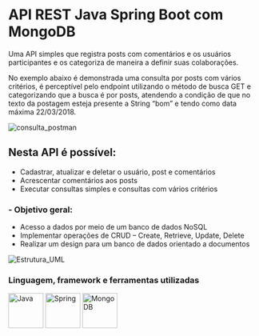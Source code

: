 # API REST Java Spring Boot com MongoDB 

<p>Uma API simples que registra posts com comentários e os usuários participantes e os categoriza de maneira a definir suas colaborações.</p>
<p>No exemplo abaixo é demonstrada uma consulta por posts com vários critérios, é perceptível pelo endpoint utilizando o método de busca GET e categorizando que a busca é por posts, atendendo a condição de que no texto da postagem esteja presente a String “bom” e tendo como data máxima 22/03/2018.</p>

![consulta_postman](https://github.com/LucasRafaell/workshop-spring-boot-mongodb/assets/99283985/7ab35999-15f3-49b3-a408-c49d92888869)
  
## Nesta API é possível:

<ul>
  <li>Cadastrar, atualizar e deletar o usuário, post e comentários</li>
  <li>Acrescentar comentários aos posts</li>
  <li>Executar consultas simples e consultas com vários critérios</li>
</ul>

### - Objetivo geral: 

<ul>
  <li>Acesso a dados por meio de um banco de dados NoSQL</li>
  <li>Implementar operações de CRUD – Create, Retrieve, Update, Delete</li>
  <li>Realizar um design para um banco de dados orientado a documentos</li>
</ul>
  
  ![Estrutura_UML](https://github.com/LucasRafaell/workshop-spring-boot-mongodb/assets/99283985/bcb3f38b-1815-4b2e-bfce-bc54126e05a7)
  
### Linguagem, framework e ferramentas utilizadas
<div style="display: inline_block">
  <img align="center" alt="Java" height="70" width="70"
  src="https://cdn.jsdelivr.net/gh/devicons/devicon/icons/java/java-original-wordmark.svg" />
  <img align="center" alt="Spring" height="70" width="70"
  src="https://cdn.jsdelivr.net/gh/devicons/devicon/icons/spring/spring-original-wordmark.svg" />  
  <img align="center" alt="MongoDB" height="70" width="70"
  src="https://cdn.jsdelivr.net/gh/devicons/devicon/icons/mongodb/mongodb-original-wordmark.svg" />     
</div>
  
  
